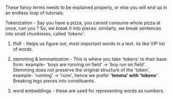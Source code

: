 These fancy terms needs to be explained properly, or else you will end up in an endless loop of tutorials.

Tokenization - Say you have a pizza, you cannot consume whole pizza at once, can you ? So, we break it into pieces. similarly, we break sentences into small chunkiesss, called <i>'tokens'</i>.


1. tfidf - Helps us figure out, most important words in a text. its like VIP list of words.

2. stemming & lemmatization - This is where you take 'tokens' to their base form. example- 'boys are running on field' -> 'boy run on field'. Stemming does not preserve the original structure of the 'token', example- 'running' -> 'runn', hence we prefer <b>'lemma' with 'tokens'</b>. Breaking lego pieces into constituents.

3. word embeddings - these are used for representing words as numbers.
